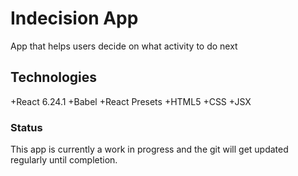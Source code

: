 # Indecision App
App that helps users decide on what activity to do next


## Technologies

+React 6.24.1
+Babel
+React Presets
+HTML5
+CSS
+JSX

### Status

This app is currently a work in progress and the git will get updated regularly until completion.